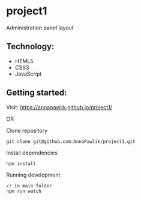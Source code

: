 # project1

Administration panel layout

## Technology:
- HTML5
- CSS3
- JavaScript

## Getting started:

Visit: https://annapawlik.github.io/project1/

OR 

Clone repository
```
git clone git@github.com:AnnaPawlik/project1.git
```

Install dependencies
```
npm install
```

Running development
```
// in main folder
npm run watch
```
